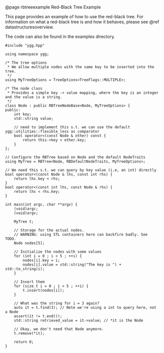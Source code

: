 @page rbtreeexample Red-Black Tree Example

This page provides an example of how to use the red-black tree. For information on what a red-black
 tree is and how it behaves, please see @ref datastructuresoverview.

The code can also be found in the examples directory.

~~~~~~~~~~~~~{.cpp}
#include "ygg.hpp"

using namespace ygg;

/* The tree options
 * We allow multiple nodes with the same key to be inserted into the tree.
 */
using MyTreeOptions = TreeOptions<TreeFlags::MULTIPLE>;

/* The node class
 * Provides a simple key -> value mapping, where the key is an integer and the value is a string.
 */
class Node : public RBTreeNodeBase<Node, MyTreeOptions> {
public:
	int key;
	std::string value;

	// need to implement this s.t. we can use the default ygg::utilities::flexible_less as comparator
	bool operator<(const Node & other) const {
		return this->key < other.key;
	}
};

// Configure the RBTree based on Node and the default NodeTraits
using MyTree = RBTree<Node, RBDefaultNodeTraits, MyTreeOptions>;

// We need this s.t. we can query by key value (i.e, an int) directly
bool operator<(const Node & lhs, const int rhs) {
	return lhs.key < rhs;
}
bool operator<(const int lhs, const Node & rhs) {
	return lhs < rhs.key;
}

int main(int argc, char **argv) {
	(void)argc;
	(void)argv;

	MyTree t;

	// Storage for the actual nodes.
	// WARNING: using STL containers here can backfire badly. See TODO.
	Node nodes[5];

	// Initialize the nodes with some values
	for (int i = 0 ; i < 5 ; ++i) {
		nodes[i].key = i;
		nodes[i].value = std::string("The key is ") + std::to_string(i);
	}

	// Insert them
	for (size_t i = 0 ; i < 5 ; ++i) {
		t.insert(nodes[i]);
	}

	// What was the string for i = 3 again?
	auto it = t.find(3); // Note we're using a int to query here, not a Node
	assert(it != t.end());
	std::string retrieved_value = it->value; // *it is the Node

	// Okay, we don't need that Node anymore.
	t.remove(*it);

	return 0;
}
~~~~~~~~~~~~~
